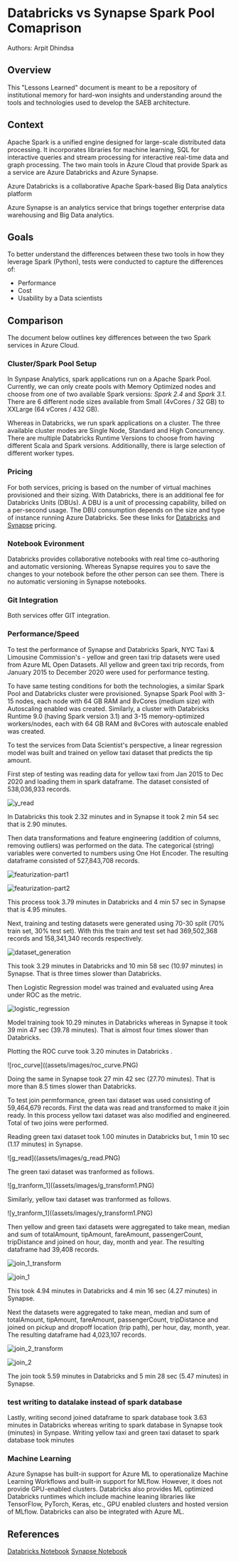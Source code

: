 # Databricks vs Synapse Spark Pool Comaprison

Authors: Arpit Dhindsa

## Overview

This "Lessons Learned" document is meant to be a repository of institutional memory for hard-won insights and understanding around the tools and technologies used to develop the SAEB architecture.                              

## Context
Apache Spark is a unified engine designed for large-scale distributed data processing. It incorporates libraries for machine learning, SQL for interactive queries and stream processing for interactive real-time data and graph processing. The two main tools in Azure Cloud that provide Spark as a service are Azure Databricks and Azure Synapse. 

Azure Databricks is a collaborative Apache Spark-based Big Data analytics platform 

Azure Synapse is an analytics service that brings together enterprise data warehousing and Big Data analytics.

## Goals
To better understand the differences between these two tools in how they leverage Spark (Python), tests were conducted to capture the differences of:
- Performance
- Cost
- Usability by a Data scientists

## Comparison
The document below outlines key differences between the two Spark services in Azure Cloud.

### Cluster/Spark Pool Setup
In Synpase Analytics, spark applications run on a Apache Spark Pool. Currently, we can only create pools with Memory Optimized nodes and choose from one of two available Spark versions: _Spark 2.4_ and _Spark 3.1_. There are 6 different node sizes available from Small (4vCores / 32 GB) to XXLarge (64 vCores / 432 GB).

Whereas in Databricks, we run spark applications on a cluster. The three available cluster modes are Single Node, Standard and High Concurrency. There are multiple Databricks Runtime Versions to choose from having different Scala and Spark versions. Additionallly, there is large selection of different worker types.

### Pricing
For both services, pricing is based on the number of virtual machines provisioned and their sizing. With Databricks, there is an additional fee for Databricks Units (DBUs). A DBU is a unit of processing capability, billed on a per-second usage. The DBU consumption depends on the size and type of instance running Azure Databricks. 
See these links for [Databricks](https://azure.microsoft.com/en-ca/pricing/details/databricks/) and [Synapse](https://azure.microsoft.com/en-us/pricing/details/synapse-analytics/) pricing.

### Notebook Evironment
Databricks provides collaborative notebooks with real time co-authoring and automatic versioning. Whereas Synapse requires you to save the changes to your notebook before the other person can see them. There is no automatic versioning in Synapse notebooks.

### Git Integration
Both services offer GIT integration.

### Performance/Speed
To test the performance of Synapse and Databricks Spark, NYC Taxi & Limousine Commission's - yellow and green taxi trip datasets were used from Azure ML Open Datasets. All yellow and green taxi trip records, from January 2015 to December 2020 were used for performance testing. 

To have same testing conditions for both the technologies, a similar Spark Pool and Databricks cluster were provisioned. Synapse Spark Pool with 3-15 nodes, each node with 64 GB RAM and 8vCores (medium size) with Autoscaling enabled was created. Similarly, a cluster with Databricks Runtime 9.0 (having Spark version 3.1) and 3-15 memory-optimized workers/nodes, each with 64 GB RAM and 8vCores with autoscale enabled was created.

To test the services from Data Scientist's perspective, a linear regression model was built and trained on yellow taxi dataset that predicts the tip amount.

First step of testing was reading data for yellow taxi from Jan 2015 to Dec 2020 and loading them in spark dataframe. The dataset consisted of 538,036,933 records.

![y_read](assets/images/y_read.PNG)

In Databricks this took 2.32 minutes and in Synapse it took 2 min 54 sec that is 2.90 minutes.

Then data transformations and feature engineering (addition of columns, removing outliers) was performed on the data. The categorical (string) variables were converted to numbers using One Hot Encoder. The resulting dataframe consisted of 527,843,708 records.

![featurization-part1](assets/images/featurization1.PNG)

![featurization-part2](assets/images/featurization2.PNG)

This process took 3.79 minutes in Databricks and 4 min 57 sec in Synapse that is 4.95 minutes.

Next, training and testing datasets were generated using 70-30 split (70% train set, 30% test set). With this the train and test set had 369,502,368 records and 158,341,340 records respectively.

![dataset_generation](assets/images/dataset_generation.PNG)

This took 3.29 minutes in Databricks and 10 min 58 sec (10.97 minutes) in Synapse. That is three times slower than Databricks.

Then Logistic Regression model was trained and evaluated using Area under ROC as the metric.

![logistic_regression](assets/images/logistic_regression.PNG)

Model training took 10.29 minutes in Databricks whereas in Synapse it took 39 min 47 sec (39.78 minutes). That is almost four times slower than Databricks.

Plotting the ROC curve took 3.20 minutes in Databricks .

![roc_curve]((assets/images/roc_curve.PNG)

Doing the same in Synapse took 27 min 42 sec (27.70 minutes). That is more than 8.5 times slower than Databricks.

To test join permformance, green taxi dataset was used consisting of 59,464,679 records. First the data was read and transformed to make it join ready. In this process yellow taxi dataset was also modified and engineered. Total of two joins were performed.

Reading green taxi dataset took 1.00 minutes in Databricks but, 1 min 10 sec (1.17 minutes) in Synapse.

![g_read]((assets/images/g_read.PNG)

The green taxi dataset was tranformed as follows.

![g_tranform_1]((assets/images/g_transform1.PNG)

Similarly, yellow taxi dataset was tranformed as follows.

![y_tranform_1]((assets/images/y_transform1.PNG)

Then yellow and green taxi datasets were aggregated to take mean, median and sum of totalAmount, tipAmount, fareAmount, passengerCount, tripDistance and joined on hour, day, month and year. The resulting dataframe had 39,408 records.

![join_1_transform](assets/images/join1_transform.PNG)

![join_1](assets/images/join1.PNG)

This took 4.94 minutes in Databricks and 4 min 16 sec (4.27 minutes) in Synapse.

Next the datasets were aggregated to take mean, median and sum of totalAmount, tipAmount, fareAmount, passengerCount, tripDistance and joined on pickup and dropoff location (trip path), per hour, day, month, year. The resulting dataframe had 4,023,107 records.

![join_2_transform](assets/images/join2_transform.PNG)

![join_2](assets/images/join2.PNG)

The join took 5.59 minutes in Databricks and 5 min 28 sec (5.47 minutes) in Synapse.

### test writing to datalake instead of spark database
Lastly, writing second joined dataframe to spark database took 3.63 minutes in Databricks whereas writing to spark database in Synapse took (minutes) in Synpase.
Writing yellow taxi and green taxi dataset to spark database took minutes

### Machine Learning
Azure Synapse has built-in support for Azure ML to operationalize Machine Learning Workflows and built-in support for MLflow. However, it does not provide GPU-enabled clusters. Databricks also provides ML optimized Databricks runtimes which include machine leaning libraries like TensorFlow, PyTorch, Keras, etc., GPU enabled clusters and hosted version of MLflow. Databricks can also be integrated with Azure ML.

## References
[Databricks Notebook](https://adb-374346146549270.10.azuredatabricks.net/?o=374346146549270#notebook/1003328143883228/command/1003328143883232)
[Synapse Notebook](https://web.azuresynapse.net/en-us/authoring/explore/workspace/notebooks/Data%20Exploration%20and%20ML%20Modeling%20-%20NYC%20taxi%20predict%20using%20Spark%20MLlib?workspace=%2Fsubscriptions%2F19bddd49-8e73-4699-930d-74baa7e5751e%2FresourceGroups%2FSAEB-AnalyticsPlatform-Dev%2Fproviders%2FMicrosoft.Synapse%2Fworkspaces%2Fsynw-saeb-dev-01&relativePath=authoring%2Fanalyze&sparkPoolName=AspApDev01&livyId=0)



